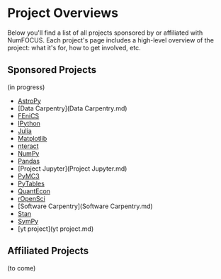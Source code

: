 # Project Overviews

Below you'll find a list of all projects sponsored by or affiliated with NumFOCUS. Each project's page includes a high-level overview of the project: what it's for, how to get involved, etc.

## Sponsored Projects

(in progress)

- [AstroPy](AstroPy.md)
- [Data Carpentry](Data Carpentry.md)
- [FEniCS](FEniCS.md)
- [IPython](IPython.md)
- [Julia](Julia.md)
- [Matplotlib](Matplotlib.md)
- [nteract](nteract.md)
- [NumPy](NumPy.md)
- [Pandas](Pandas.md)
- [Project Jupyter](Project Jupyter.md)
- [PyMC3](PyMC3.md)
- [PyTables](PyTables.md)
- [QuantEcon](QuantEcon.md)
- [rOpenSci](rOpenSci.md)
- [Software Carpentry](Software Carpentry.md)
- [Stan](Stan.md)
- [SymPy](SymPy.md)
- [yt project](yt project.md)

## Affiliated Projects

(to come)
